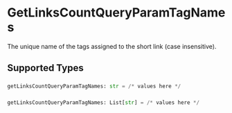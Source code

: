 # GetLinksCountQueryParamTagNames

The unique name of the tags assigned to the short link (case insensitive).


## Supported Types

### 

```python
getLinksCountQueryParamTagNames: str = /* values here */
```

### 

```python
getLinksCountQueryParamTagNames: List[str] = /* values here */
```

